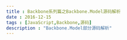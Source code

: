 ```yaml
---
title : Backbone系列篇之Backbone.Model源码解析
date : 2016-12-15
tags : [JavaScript,Backbone,源码]
description : "Backbone.Model部分源码解析"
---
```


